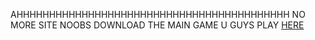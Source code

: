 AHHHHHHHHHHHHHHHHHHHHHHHHHHHHHHHHHHHHHHHHHH NO MORE SITE NOOBS DOWNLOAD THE MAIN GAME U GUYS PLAY [HERE](https://buzzheavier.com/4jlq255927uo)
